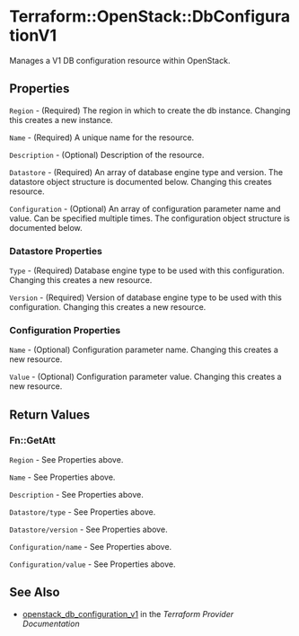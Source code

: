 # Terraform::OpenStack::DbConfigurationV1

Manages a V1 DB configuration resource within OpenStack.

## Properties

`Region` - (Required) The region in which to create the db instance. Changing this
creates a new instance.

`Name` - (Required) A unique name for the resource.

`Description` - (Optional) Description of the resource.

`Datastore` - (Required) An array of database engine type and version. The datastore
object structure is documented below. Changing this creates resource.

`Configuration` - (Optional) An array of configuration parameter name and value. Can be specified multiple times. The configuration object structure is documented below.

### Datastore Properties

`Type` - (Required) Database engine type to be used with this configuration. Changing this creates a new resource.

`Version` - (Required) Version of database engine type to be used with this configuration. Changing this creates a new resource.

### Configuration Properties

`Name` - (Optional) Configuration parameter name. Changing this creates a new resource.

`Value` - (Optional) Configuration parameter value. Changing this creates a new resource.


## Return Values

### Fn::GetAtt

`Region` - See Properties above.

`Name` - See Properties above.

`Description` - See Properties above.

`Datastore/type` - See Properties above.

`Datastore/version` - See Properties above.

`Configuration/name` - See Properties above.

`Configuration/value` - See Properties above.

## See Also

* [openstack_db_configuration_v1](https://www.terraform.io/docs/providers/openstack/r/db_configuration_v1.html) in the _Terraform Provider Documentation_